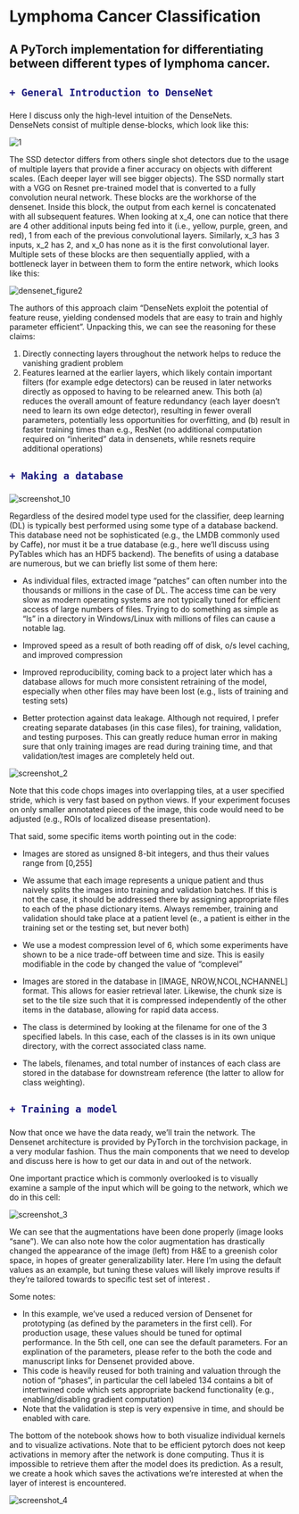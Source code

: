 # Lymphoma Cancer Classification

## A PyTorch implementation for differentiating between different types of lymphoma cancer.

<h2>

```diff
+ General Introduction to DenseNet
```

</h2>

<p1>

Here I discuss only the high-level intuition of the DenseNets.  
DenseNets consist of multiple dense-blocks, which look like this:
</p1>

![1](https://user-images.githubusercontent.com/30608533/50726520-9ac87e80-111f-11e9-92b3-8184d09ad9ca.png)
<p2>

The SSD detector differs from others single shot detectors due to the usage of multiple layers that provide a finer accuracy on objects with different scales. (Each deeper layer will see bigger objects).
The SSD normally start with a VGG on Resnet pre-trained model that is converted to a fully convolution neural network. 
These blocks are the workhorse of the densenet. Inside this block, the output from each kernel is concatenated with all subsequent features. When looking at x_4, one can notice that there are 4 other additional inputs being fed into it (i.e., yellow, purple, green, and red), 1 from each of the previous convolutional layers. Similarly, x_3 has 3 inputs, x_2 has 2, and x_0 has none as it is the first convolutional layer.
Multiple sets of these blocks are then sequentially applied, with a bottleneck layer in between them to form the entire network, which looks like this:

</p2>

![densenet_figure2](https://user-images.githubusercontent.com/30608533/50726551-fb57bb80-111f-11e9-86ea-55e8044a7cd1.png)

<p3>

The authors of this approach claim “DenseNets exploit the potential of feature reuse, yielding condensed models that are easy to train and highly parameter efficient”.
Unpacking this, we can see the reasoning for these claims:
1) Directly connecting layers throughout the network helps to reduce the vanishing gradient problem
2) Features learned at the earlier layers, which likely contain important filters (for example edge detectors) can be reused in later networks directly as opposed to having to be relearned anew. This both (a) reduces the overall amount of feature redundancy (each layer doesn’t need to learn its own edge detector), resulting in fewer overall parameters, potentially less opportunities for overfitting, and (b) result in faster training times than e.g., ResNet (no additional computation required on “inherited” data in densenets, while resnets require additional operations)

</p3>

<h2>
  
```diff
+ Making a database
```
</h2>
  
![screenshot_10](https://user-images.githubusercontent.com/30608533/50726745-7326e580-1122-11e9-8349-21a672af4ba5.jpg)

<p5>
  
Regardless of the desired model type used for the classifier, deep learning (DL) is typically best performed using some type of a database backend. This database need not be sophisticated (e.g., the LMDB commonly used by Caffe), nor must it be a true database (e.g., here we’ll discuss using PyTables which has an HDF5 backend). The benefits of using a database are numerous, but we can briefly list some of them here:
- As individual files, extracted image “patches” can often number into the thousands or millions in the case of DL. The access time can be very slow as modern operating systems are not typically tuned for efficient access of large numbers of files. Trying to do something as simple as “ls” in a directory in Windows/Linux with millions of files can cause a notable lag.

- Improved speed as a result of both reading off of disk, o/s level caching, and improved compression

- Improved reproducibility, coming back to a project later which has a database allows for much more consistent retraining of the model, especially when other files may have been lost (e.g., lists of training and testing sets)

- Better protection against data leakage. Although not required, I prefer creating separate databases (in this case files), for training, validation, and testing purposes. This can greatly reduce human error in making sure that only training images are read during training time, and that validation/test images are completely held out.

</p5>

![screenshot_2](https://user-images.githubusercontent.com/30608533/50726860-d5ccb100-1123-11e9-91fd-a7e2c4ccd407.jpg)


<p6>

Note that this code chops images into overlapping tiles, at a user specified stride, which is very fast based on python views. If your experiment focuses on only smaller annotated pieces of the image, this code would need to be adjusted (e.g., ROIs of localized disease presentation).
  
</p6>


<p7>
  
That said, some specific items worth pointing out in the code:

- Images are stored as unsigned 8-bit integers, and thus their values range from [0,255]

- We assume that each image represents a unique patient and thus naively splits the images into training and validation batches. If this is not the case, it should be addressed there by assigning appropriate files to each of the phase dictionary items. Always remember, training and validation should take place at a patient level (e., a patient is either in the training set or the testing set, but never both)

- We use a modest compression level of 6, which some experiments have shown to be a nice trade-off between time and size. This is easily modifiable in the code by changed the value of “complevel”

- Images are stored in the database in [IMAGE, NROW,NCOL,NCHANNEL] format. This allows for easier retrieval later. Likewise, the chunk size is set to the tile size such that it is compressed independently of the other items in the database, allowing for rapid data access.

- The class is determined by looking at the filename for one of the 3 specified labels. In this case, each of the classes is in its own unique directory, with the correct associated class name.

- The labels, filenames, and total number of instances of each class are stored in the database for downstream reference (the latter to allow for class weighting).

</p7>

<h2>

```diff
+ Training a model
```

</h2>

<p8>
  
  Now that once we have the data ready, we’ll train the network. The Densenet architecture is provided by PyTorch in the torchvision package, in a very modular fashion. Thus the main components that we need to develop and discuss here is how to get our data in and out of the network.
</p8>

<p9>

One important practice which is commonly overlooked is to visually examine a sample of the input which will be going to the network, which we do in this cell:
</p9>

![screenshot_3](https://user-images.githubusercontent.com/30608533/50727772-c4d66c80-1130-11e9-8a39-e3905fb008ec.jpg)

<p11>
  
We can see that the augmentations have been done properly (image looks “sane”). We can also note how the color augmentation has drastically changed the appearance of the image (left) from H&E to a greenish color space, in hopes of greater generalizability later. Here I’m using the default values as an example, but tuning these values will likely improve results if they’re tailored towards to specific test set of interest
.</p11>

<p12>
  
Some notes:
- In this example, we’ve used a reduced version of Densenet for prototyping (as defined by the parameters in the first cell). For production usage, these values should be tuned for optimal performance. In the 5th cell, one can see the default parameters. For an explination of the parameters, please refer to the both the code and manuscript links for Densenet provided above.
-  This code is heavily reused for both training and valuation through the notion of “phases”, in particular the cell labeled 134 contains a bit of intertwined code which sets appropriate backend functionality (e.g., enabling/disabling gradient computation)
- Note that the validation is step is very expensive in time, and should be enabled with care.
</p12>

<p13>
  
The bottom of the notebook shows how to both visualize individual kernels and to visualize activations. Note that to be efficient pytorch does not keep activations in memory after the network is done computing. Thus it is impossible to retrieve them after the model does its prediction. As a result, we create a hook which saves the activations we’re interested at when the layer of interest is encountered.
</p13>

![screenshot_4](https://user-images.githubusercontent.com/30608533/50728012-ae321480-1134-11e9-8ace-d27fe71b5560.jpg)
